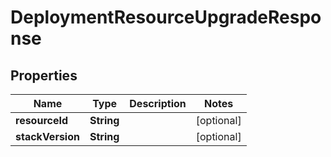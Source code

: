 # DeploymentResourceUpgradeResponse

## Properties
Name | Type | Description | Notes
------------ | ------------- | ------------- | -------------
**resourceId** | **String** |  |  [optional]
**stackVersion** | **String** |  |  [optional]
